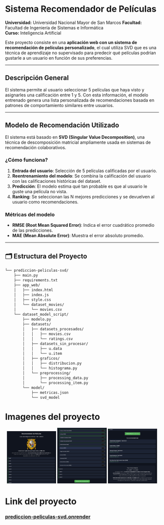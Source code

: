 # Sistema Recomendador de Películas

**Universidad:** Universidad Nacional Mayor de San Marcos
**Facultad:** Facultad de Ingeniería de Sistemas e Informática  
**Curso:** Inteligencia Artificial

Este proyecto consiste en una **aplicación web con un sistema de recomendación de películas personalizado**, el cual utiliza SVD que es una técnica de aprendizaje no supervisado para predecir qué películas podrían gustarle a un usuario en función de sus preferencias.

---

## Descripción General

El sistema permite al usuario seleccionar 5 películas que haya visto y asignarles una calificación entre 1 y 5. Con esta información, el modelo entrenado genera una lista personalizada de recomendaciones basada en patrones de comportamiento similares entre usuarios.

---

## Modelo de Recomendación Utilizado

El sistema está basado en **SVD (Singular Value Decomposition)**, una técnica de descomposición matricial ampliamente usada en sistemas de recomendación colaborativos.

### ¿Cómo funciona?
1. **Entrada del usuario**: Selección de 5 películas calificadas por el usuario.
2. **Reentrenamiento del modelo**: Se combina la calificación del usuario con las calificaciones históricas del dataset.
3. **Predicción**: El modelo estima qué tan probable es que al usuario le guste una película no vista.
4. **Ranking**: Se seleccionan las N mejores predicciones y se devuelven al usuario como recomendaciones.

### Métricas del modelo
- **RMSE (Root Mean Squared Error)**: Indica el error cuadrático promedio de las predicciones.
- **MAE (Mean Absolute Error)**: Muestra el error absoluto promedio.

---

## 🗂️ Estructura del Proyecto
```
└── prediccion-peliculas-svd/
    ├── main.py
    ├── requirements.txt
    ├── app_web/
    │   ├── index.html
    │   ├── index.js
    │   ├── style.css
    │   └── dataset_movies/
    │       └── movies.csv
    └── dataset_model_script/
        ├── modelo.py
        ├── datasets/
        │   ├── datasets_procesados/
        │   │   ├── movies.csv
        │   │   └── ratings.csv
        │   ├── datasets_sin_procesar/
        │   │   ├── u.data
        │   │   └── u.item
        │   ├── graficos/
        │   │   ├── distribucion.py
        │   │   └── histograma.py
        │   └── preprocessing/
        │       ├── processing_data.py
        │       └── processing_item.py
        └── model/
            ├── metricas.json
            └── svd_model

```
# Imagenes del proyecto

<div align="center">
  <img src="screenshoots/imagen1.png" width="32%" />
  <img src="screenshoots/imagen2.png" width="32%" />
  <img src="screenshoots/imagen3.png" width="32%" />
</div>

# Link del proyecto
### [prediccion-peliculas-svd.onrender](https://prediccion-peliculas-svd.onrender.com)